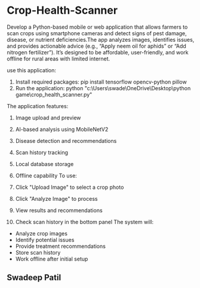 # Crop-Health-Scanner
Develop a Python-based mobile or web application that allows farmers to scan crops using smartphone cameras and detect signs of pest damage, disease, or nutrient deficiencies.The app analyzes images, identifies issues, and provides actionable advice (e.g., “Apply neem oil for aphids” or “Add nitrogen fertilizer”). It’s designed to be affordable, user-friendly, and work offline for rural areas with limited internet.

use this application:

1. Install required packages:
   pip install tensorflow opencv-python pillow
2. Run the application:
   python "c:\Users\swade\OneDrive\Desktop\python game\crop_health_scanner.py"

   
The application features:

1. Image upload and preview
2. AI-based analysis using MobileNetV2
3. Disease detection and recommendations
4. Scan history tracking
5. Local database storage
6. Offline capability
To use:

1. Click "Upload Image" to select a crop photo
2. Click "Analyze Image" to process
3. View results and recommendations
4. Check scan history in the bottom panel
The system will:

- Analyze crop images
- Identify potential issues
- Provide treatment recommendations
- Store scan history
- Work offline after initial setup

## Swadeep Patil
